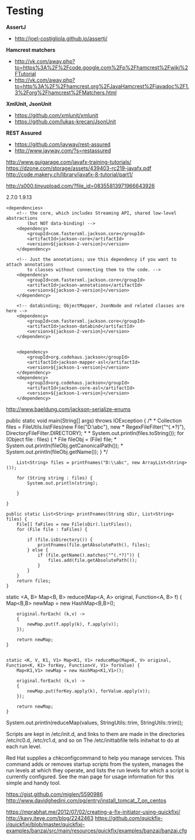 # Testing

**AssertJ**  
* http://joel-costigliola.github.io/assertj/

**Hamcrest matchers**    
* http://vk.com/away.php?to=https%3A%2F%2Fcode.google.com%2Fp%2Fhamcrest%2Fwiki%2FTutorial  
* http://vk.com/away.php?to=http%3A%2F%2Fhamcrest.org%2FJavaHamcrest%2Fjavadoc%2F1.3%2Forg%2Fhamcrest%2FMatchers.html  

**XmlUnit, JsonUnit**    
* https://github.com/xmlunit/xmlunit  
* https://github.com/lukas-krecan/JsonUnit  

**REST Assured**  
* https://github.com/jayway/rest-assured  
* http://www.jayway.com/?s=restassured  


http://www.guigarage.com/javafx-training-tutorials/
https://dzone.com/storage/assets/439403-rc219-javafx.pdf
http://code.makery.ch/library/javafx-8-tutorial/part1/


http://s000.tinyupload.com/?file_id=08355813971966643926

<properties>
		<jackson-2-version>2.7.0</jackson-2-version>
		<jackson-1-version>1.9.13</jackson-1-version>
	</properties>

	<dependencies>
		<!-- the core, which includes Streaming API, shared low-level abstractions 
			(but NOT data-binding) -->
		<dependency>
			<groupId>com.fasterxml.jackson.core</groupId>
			<artifactId>jackson-core</artifactId>
			<version>${jackson-2-version}</version>
		</dependency>

		<!-- Just the annotations; use this dependency if you want to attach annotations 
			to classes without connecting them to the code. -->
		<dependency>
			<groupId>com.fasterxml.jackson.core</groupId>
			<artifactId>jackson-annotations</artifactId>
			<version>${jackson-2-version}</version>
		</dependency>

		<!-- databinding; ObjectMapper, JsonNode and related classes are here -->
		<dependency>
			<groupId>com.fasterxml.jackson.core</groupId>
			<artifactId>jackson-databind</artifactId>
			<version>${jackson-2-version}</version>
		</dependency>
		
		
		<dependency>
            <groupId>org.codehaus.jackson</groupId>
            <artifactId>jackson-mapper-asl</artifactId>
            <version>${jackson-1-version}</version>
        </dependency>
        <dependency>
            <groupId>org.codehaus.jackson</groupId>
            <artifactId>jackson-core-asl</artifactId>
            <version>${jackson-1-version}</version>
        </dependency>


http://www.baeldung.com/jackson-serialize-enums



public static void main(String[] args) throws IOException {
		/*
		 * Collection files = FileUtils.listFiles(new File("D:\\abc"), new
		 * RegexFileFilter("^(.*?)"), DirectoryFileFilter.DIRECTORY);
		 * 
		 * System.out.println(files.toString()); for (Object file : files) {
		 * File fileObj = (File) file;
		 * System.out.println(fileObj.getCanonicalPath());
		 * System.out.println(fileObj.getName()); }
		 */

		List<String> files = printFnames("D:\\abc", new ArrayList<String>());

		for (String string : files) {
			System.out.println(string);

		}

	}

	public static List<String> printFnames(String sDir, List<String> files) {
		File[] faFiles = new File(sDir).listFiles();
		for (File file : faFiles) {

			if (file.isDirectory()) {
				printFnames(file.getAbsolutePath(), files);
			} else {
				if (file.getName().matches("^(.*?)")) {
					files.add(file.getAbsolutePath());
				}
			}
		}
		return files;
	}



static <A, B> Map<B, B> reduce(Map<A, A> original, Function<A, B> f) {
		Map<B,B> newMap = new HashMap<B,B>();

		original.forEach( (k,v) ->
		{
			newMap.put(f.apply(k), f.apply(v));
		});

		return newMap;
	}


	static <K, V, K1, V1> Map<K1, V1> reduceMap(Map<K, V> original, Function<K, K1> forKey, Function<V, V1> forValue) {
		Map<K1,V1> newMap = new HashMap<K1,V1>();

		original.forEach( (k,v) ->
		{
			newMap.put(forKey.apply(k), forValue.apply(v));
		});

		return newMap;
	}


System.out.println(reduceMap(values, StringUtils::trim, StringUtils::trim));


Scripts are kept in /etc/init.d, and links to them are made in the directories 
/etc/rc0.d, /etc/rc1.d, and so on
The /etc/inittabfile tells initwhat to do at each run level.

Red Hat supplies a chkconfigcommand to help you manage services. This command adds or removes startup scripts from the system, manages the run levels at 
which they operate, and lists the run levels for which a script is currently configured. See the man page for usage information for this simple and handy tool.



https://gist.github.com/miglen/5590986
http://www.davidghedini.com/pg/entry/install_tomcat_7_on_centos


https://mprabhat.me/2012/07/02/creating-a-fix-initiator-using-quickfixj/
http://kavy.iteye.com/blog/2242463
https://github.com/quickfix-j/quickfixj/blob/master/quickfixj-examples/banzai/src/main/resources/quickfix/examples/banzai/banzai.cfg
